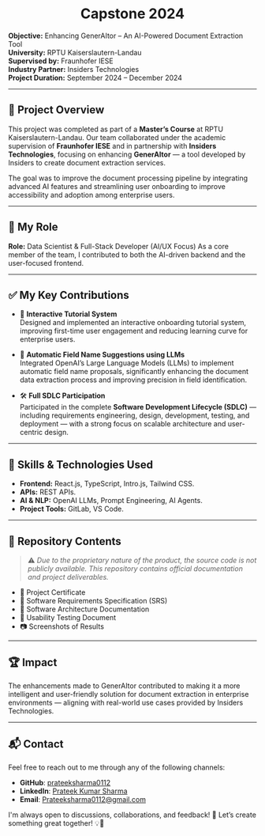 <h1 align="center">Capstone 2024</h1>

**Objective:** Enhancing GenerAItor – An AI-Powered Document Extraction Tool  
**University:** RPTU Kaiserslautern-Landau  
**Supervised by:** Fraunhofer IESE  
**Industry Partner:** Insiders Technologies  
**Project Duration:** September 2024 – December 2024  


---

## 📌 Project Overview

This project was completed as part of a **Master’s Course** at RPTU Kaiserslautern-Landau. Our team collaborated under the academic supervision of **Fraunhofer IESE** and in partnership with **Insiders Technologies**, focusing on enhancing **GenerAItor** — a tool developed by Insiders to create document extraction services.

The goal was to improve the document processing pipeline by integrating advanced AI features and streamlining user onboarding to improve accessibility and adoption among enterprise users.

---

## 👤 My Role

**Role:** Data Scientist & Full-Stack Developer (AI/UX Focus)
As a core member of the team, I contributed to both the AI-driven backend and the user-focused frontend.

---

## ✅ My Key Contributions

- 🧭 **Interactive Tutorial System**  
  Designed and implemented an interactive onboarding tutorial system, improving first-time user engagement and reducing learning curve for enterprise users.

- 🧠 **Automatic Field Name Suggestions using LLMs**  
  Integrated OpenAI’s Large Language Models (LLMs) to implement automatic field name proposals, significantly enhancing the document data extraction process and improving precision in field identification.

- 🛠 **Full SDLC Participation**  
  Participated in the complete **Software Development Lifecycle (SDLC)** — including requirements engineering, design, development, testing, and deployment — with a strong focus on scalable architecture and user-centric design.

---

## 🧠 Skills & Technologies Used

- **Frontend:** React.js, TypeScript, Intro.js, Tailwind CSS.  
- **APIs:** REST APIs.  
- **AI & NLP:** OpenAI LLMs, Prompt Engineering, AI Agents.  
- **Project Tools:** GitLab, VS Code. 

---

## 📂 Repository Contents

> ⚠️ *Due to the proprietary nature of the product, the source code is not publicly available. This repository contains official documentation and project deliverables.*

- 📜 Project Certificate  
- 📝 Software Requirements Specification (SRS)  
- 🧩 Software Architecture Documentation  
- 🧪 Usability Testing Document 
- 📷 Screenshots of Results  

---

## 🏆 Impact

The enhancements made to GenerAItor contributed to making it a more intelligent and user-friendly solution for document extraction in enterprise environments — aligning with real-world use cases provided by Insiders Technologies.

---

## 📬 Contact

Feel free to reach out to me through any of the following channels:

- **GitHub**: [prateeksharma0112](https://github.com/prateeksharma0112)
- **LinkedIn**: [Prateek Kumar Sharma](https://www.linkedin.com/in/prateek-sharma-576105135/)
- **Email**: [Prateeksharma0112@gmail.com](mailto:prateeksharma0112@gmail.com)

I'm always open to discussions, collaborations, and feedback! 🚀 Let’s create something great together! 💡🤝

